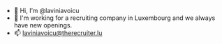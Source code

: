 - 👋 Hi, I’m @laviniavoicu
- 🌱 I'm working for a recruiting company in Luxembourg and we always have new openings.
- 📫 laviniavoicu@therecruiter.lu

<!---
laviniavoicu/laviniavoicu is a ✨ special ✨ repository because its `README.md` (this file) appears on your GitHub profile.
You can click the Preview link to take a look at your changes.
--->
